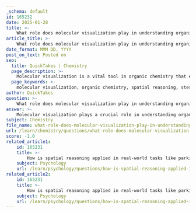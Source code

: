 ```yaml
---
_schema: default
id: 165232
date: 2025-01-28
title: >-
    What role does molecular visualization play in understanding organic chemistry?
article_title: >-
    What role does molecular visualization play in understanding organic chemistry?
date_format: MMM DD, YYYY
post_on_text: Posted on
seo:
  title: QuickTakes | Chemistry
  page_description: >-
    Molecular visualization is a vital tool in organic chemistry that enhances understanding of molecular structures and interactions, supporting spatial reasoning, learning stereochemistry, simplifying complex data, and facilitating communication among chemists.
  page_keywords: >-
    molecular visualization, organic chemistry, spatial reasoning, stereochemistry, interactive learning, chemical structures, data simplification, communication, experimental design, molecular dynamics
author: QuickTakes
question: >-
    What role does molecular visualization play in understanding organic chemistry?
answer: >-
    Molecular visualization plays a crucial role in understanding organic chemistry by enhancing students' and researchers' ability to comprehend complex molecular structures and their interactions. Here are several key aspects of how molecular visualization contributes to the study of organic chemistry:\n\n1. **Spatial Reasoning**: Organic chemistry heavily relies on spatial reasoning skills, particularly in visualizing molecular structures and understanding stereochemistry. Students must be able to mentally manipulate and rotate molecular models to grasp how different compounds interact and react with one another. This ability is essential for predicting the outcomes of chemical reactions and understanding the three-dimensional arrangement of atoms within molecules.\n\n2. **Understanding Stereochemistry**: Stereochemistry involves the study of the spatial arrangement of atoms in molecules and how this affects their chemical behavior. Molecular visualization tools allow students to visualize isomers, chirality, and conformational changes, which are critical for understanding the reactivity and properties of organic compounds.\n\n3. **Interactive Learning**: Modern molecular visualization software provides interactive environments where students can manipulate molecular structures in real-time. This interactivity enhances engagement and allows for a deeper understanding of molecular dynamics, reaction mechanisms, and the effects of different substituents on molecular behavior.\n\n4. **Complex Data Simplification**: Molecular visualization simplifies complex data by transforming abstract chemical information into visual formats that are easier to understand. This is particularly beneficial when dealing with large datasets or intricate molecular interactions, as it allows for quicker identification of patterns and relationships.\n\n5. **Enhanced Communication**: Visual representations of molecular structures facilitate better communication among chemists. Diagrams, models, and visualizations can convey complex ideas more effectively than verbal descriptions alone, making it easier to share findings and collaborate on research.\n\n6. **Support for Experimental Design**: In organic chemistry, visualization aids in the design of experiments by allowing researchers to predict how changes in molecular structure might influence reaction outcomes. This predictive capability is vital for hypothesis generation and testing.\n\nIn summary, molecular visualization is an indispensable tool in organic chemistry that enhances spatial reasoning, aids in understanding stereochemistry, promotes interactive learning, simplifies complex data, improves communication, and supports experimental design. These benefits collectively contribute to a more profound comprehension of organic compounds and their behaviors.
subject: Chemistry
file_name: what-role-does-molecular-visualization-play-in-understanding-organic-chemistry.md
url: /learn/chemistry/questions/what-role-does-molecular-visualization-play-in-understanding-organic-chemistry
score: -1.0
related_article1:
    id: 165231
    title: >-
        How is spatial reasoning applied in real-world tasks like parking and packing?
    subject: Psychology
    url: /learn/psychology/questions/how-is-spatial-reasoning-applied-in-realworld-tasks-like-parking-and-packing
related_article2:
    id: 165231
    title: >-
        How is spatial reasoning applied in real-world tasks like parking and packing?
    subject: Psychology
    url: /learn/psychology/questions/how-is-spatial-reasoning-applied-in-realworld-tasks-like-parking-and-packing
---
```


&nbsp;